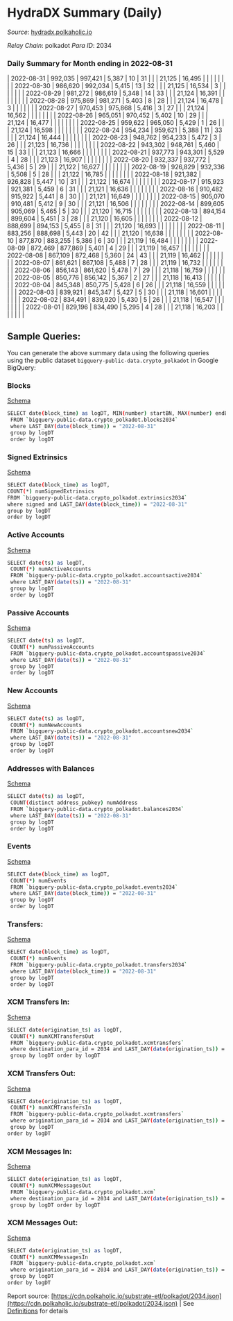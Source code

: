 # HydraDX Summary (Daily)

_Source_: [hydradx.polkaholic.io](https://hydradx.polkaholic.io)

*Relay Chain*: polkadot
*Para ID*: 2034



### Daily Summary for Month ending in 2022-08-31


| 2022-08-31 | 992,035 | 997,421 | 5,387 | 10 | 31 |  |  | 21,125 | 16,495 |   |   |   |  |  |  |
| 2022-08-30 | 986,620 | 992,034 | 5,415 | 13 | 32 |  |  | 21,125 | 16,534 | 3  |   |   |  |  |  |
| 2022-08-29 | 981,272 | 986,619 | 5,348 | 14 | 33 |  |  | 21,124 | 16,391 |   |   |   |  |  |  |
| 2022-08-28 | 975,869 | 981,271 | 5,403 | 8 | 28 |  |  | 21,124 | 16,478 | 3  |   |   |  |  |  |
| 2022-08-27 | 970,453 | 975,868 | 5,416 | 3 | 27 |  |  | 21,124 | 16,562 |   |   |   |  |  |  |
| 2022-08-26 | 965,051 | 970,452 | 5,402 | 10 | 29 |  |  | 21,124 | 16,477 |   |   |   |  |  |  |
| 2022-08-25 | 959,622 | 965,050 | 5,429 | 1 | 26 |  |  | 21,124 | 16,598 |   |   |   |  |  |  |
| 2022-08-24 | 954,234 | 959,621 | 5,388 | 11 | 33 |  |  | 21,124 | 16,444 |   |   |   |  |  |  |
| 2022-08-23 | 948,762 | 954,233 | 5,472 | 3 | 26 |  |  | 21,123 | 16,736 |   |   |   |  |  |  |
| 2022-08-22 | 943,302 | 948,761 | 5,460 | 15 | 33 |  |  | 21,123 | 16,666 |   |   |   |  |  |  |
| 2022-08-21 | 937,773 | 943,301 | 5,529 | 4 | 28 |  |  | 21,123 | 16,907 |   |   |   |  |  |  |
| 2022-08-20 | 932,337 | 937,772 | 5,436 | 5 | 29 |  |  | 21,122 | 16,627 |   |   |   |  |  |  |
| 2022-08-19 | 926,829 | 932,336 | 5,508 | 5 | 28 |  |  | 21,122 | 16,785 |   |   |   |  |  |  |
| 2022-08-18 | 921,382 | 926,828 | 5,447 | 10 | 31 |  |  | 21,122 | 16,674 |   |   |   |  |  |  |
| 2022-08-17 | 915,923 | 921,381 | 5,459 | 6 | 31 |  |  | 21,121 | 16,636 |   |   |   |  |  |  |
| 2022-08-16 | 910,482 | 915,922 | 5,441 | 8 | 30 |  |  | 21,121 | 16,649 |   |   |   |  |  |  |
| 2022-08-15 | 905,070 | 910,481 | 5,412 | 9 | 30 |  |  | 21,121 | 16,506 |   |   |   |  |  |  |
| 2022-08-14 | 899,605 | 905,069 | 5,465 | 5 | 30 |  |  | 21,120 | 16,715 |   |   |   |  |  |  |
| 2022-08-13 | 894,154 | 899,604 | 5,451 | 3 | 28 |  |  | 21,120 | 16,605 |   |   |   |  |  |  |
| 2022-08-12 | 888,699 | 894,153 | 5,455 | 8 | 31 |  |  | 21,120 | 16,693 |   |   |   |  |  |  |
| 2022-08-11 | 883,256 | 888,698 | 5,443 | 20 | 42 |  |  | 21,120 | 16,638 |   |   |   |  |  |  |
| 2022-08-10 | 877,870 | 883,255 | 5,386 | 6 | 30 |  |  | 21,119 | 16,484 |   |   |   |  |  |  |
| 2022-08-09 | 872,469 | 877,869 | 5,401 | 4 | 29 |  |  | 21,119 | 16,457 |   |   |   |  |  |  |
| 2022-08-08 | 867,109 | 872,468 | 5,360 | 24 | 43 |  |  | 21,119 | 16,462 |   |   |   |  |  |  |
| 2022-08-07 | 861,621 | 867,108 | 5,488 | 7 | 28 |  |  | 21,119 | 16,732 |   |   |   |  |  |  |
| 2022-08-06 | 856,143 | 861,620 | 5,478 | 7 | 29 |  |  | 21,118 | 16,759 |   |   |   |  |  |  |
| 2022-08-05 | 850,776 | 856,142 | 5,367 | 2 | 27 |  |  | 21,118 | 16,413 |   |   |   |  |  |  |
| 2022-08-04 | 845,348 | 850,775 | 5,428 | 6 | 26 |  |  | 21,118 | 16,559 |   |   |   |  |  |  |
| 2022-08-03 | 839,921 | 845,347 | 5,427 | 5 | 30 |  |  | 21,118 | 16,601 |   |   |   |  |  |  |
| 2022-08-02 | 834,491 | 839,920 | 5,430 | 5 | 26 |  |  | 21,118 | 16,547 |   |   |   |  |  |  |
| 2022-08-01 | 829,196 | 834,490 | 5,295 | 4 | 28 |  |  | 21,118 | 16,203 |   |   |   |  |  |  |

## Sample Queries:
You can generate the above summary data using the following queries using the public dataset `bigquery-public-data.crypto_polkadot` in Google BigQuery:


### Blocks 

[Schema](https://github.com/colorfulnotion/substrate-etl/blob/main/schema/blocks.json)

```bash
SELECT date(block_time) as logDT, MIN(number) startBN, MAX(number) endBN, COUNT(*) numBlocks 
 FROM `bigquery-public-data.crypto_polkadot.blocks2034`  
 where LAST_DAY(date(block_time)) = "2022-08-31" 
 group by logDT 
 order by logDT
```

### Signed Extrinsics 

[Schema](https://github.com/colorfulnotion/substrate-etl/blob/main/schema/extrinsics.json)

```bash
SELECT date(block_time) as logDT, 
COUNT(*) numSignedExtrinsics 
FROM `bigquery-public-data.crypto_polkadot.extrinsics2034`  
where signed and LAST_DAY(date(block_time)) = "2022-08-31" 
group by logDT 
order by logDT
```

### Active Accounts 

[Schema](https://github.com/colorfulnotion/substrate-etl/blob/main/schema/accountsactive.json)

```bash
SELECT date(ts) as logDT, 
 COUNT(*) numActiveAccounts 
 FROM `bigquery-public-data.crypto_polkadot.accountsactive2034` 
 where LAST_DAY(date(ts)) = "2022-08-31" 
 group by logDT 
 order by logDT
```

### Passive Accounts 

[Schema](https://github.com/colorfulnotion/substrate-etl/blob/main/schema/accountspassive.json)

```bash
SELECT date(ts) as logDT, 
 COUNT(*) numPassiveAccounts 
 FROM `bigquery-public-data.crypto_polkadot.accountspassive2034` 
 where LAST_DAY(date(ts)) = "2022-08-31" 
 group by logDT 
 order by logDT
```

### New Accounts 

[Schema](https://github.com/colorfulnotion/substrate-etl/blob/main/schema/accountsnew.json)

```bash
SELECT date(ts) as logDT, 
 COUNT(*) numNewAccounts 
 FROM `bigquery-public-data.crypto_polkadot.accountsnew2034` 
 where LAST_DAY(date(ts)) = "2022-08-31" 
 group by logDT
 order by logDT
```

### Addresses with Balances 

[Schema](https://github.com/colorfulnotion/substrate-etl/blob/main/schema/balances.json)

```bash
SELECT date(ts) as logDT,
 COUNT(distinct address_pubkey) numAddress 
 FROM `bigquery-public-data.crypto_polkadot.balances2034` 
 where LAST_DAY(date(ts)) = "2022-08-31" 
 group by logDT 
 order by logDT
```

### Events 

[Schema](https://github.com/colorfulnotion/substrate-etl/blob/main/schema/events.json)

```bash
SELECT date(block_time) as logDT, 
 COUNT(*) numEvents 
 FROM `bigquery-public-data.crypto_polkadot.events2034` 
 where LAST_DAY(date(block_time)) = "2022-08-31" 
 group by logDT 
 order by logDT
```

### Transfers:

[Schema](https://github.com/colorfulnotion/substrate-etl/blob/main/schema/transfers.json)

```bash
SELECT date(block_time) as logDT, 
 COUNT(*) numEvents 
 FROM `bigquery-public-data.crypto_polkadot.transfers2034` 
 where LAST_DAY(date(block_time)) = "2022-08-31" 
 group by logDT 
 order by logDT
```

### XCM Transfers In: 

[Schema](https://github.com/colorfulnotion/substrate-etl/blob/main/schema/xcmtransfers.json)

```bash
SELECT date(origination_ts) as logDT, 
 COUNT(*) numXCMTransfersOut 
 FROM `bigquery-public-data.crypto_polkadot.xcmtransfers` 
 where destination_para_id = 2034 and LAST_DAY(date(origination_ts)) = "2022-08-31" 
 group by logDT order by logDT
```

### XCM Transfers Out: 

[Schema](https://github.com/colorfulnotion/substrate-etl/blob/main/schema/xcmtransfers.json)

```bash
SELECT date(origination_ts) as logDT, 
 COUNT(*) numXCMTransfersIn 
 FROM `bigquery-public-data.crypto_polkadot.xcmtransfers` 
 where origination_para_id = 2034 and LAST_DAY(date(origination_ts)) = "2022-08-31" 
 group by logDT 
order by logDT
```

### XCM Messages In: 

[Schema](https://github.com/colorfulnotion/substrate-etl/blob/main/schema/xcm.json)

```bash
SELECT date(origination_ts) as logDT, 
 COUNT(*) numXCMMessagesOut 
 FROM `bigquery-public-data.crypto_polkadot.xcm` 
 where destination_para_id = 2034 and LAST_DAY(date(origination_ts)) = "2022-08-31" 
 group by logDT order by logDT
```

### XCM Messages Out: 

[Schema](https://github.com/colorfulnotion/substrate-etl/blob/main/schema/xcm.json)

```bash
SELECT date(origination_ts) as logDT, 
 COUNT(*) numXCMMessagesIn 
 FROM `bigquery-public-data.crypto_polkadot.xcm` 
 where origination_para_id = 2034 and LAST_DAY(date(origination_ts)) = "2022-08-31" 
 group by logDT 
order by logDT
```


Report source: [https://cdn.polkaholic.io/substrate-etl/polkadot/2034.json](https://cdn.polkaholic.io/substrate-etl/polkadot/2034.json) | See [Definitions](/DEFINITIONS.md) for details
